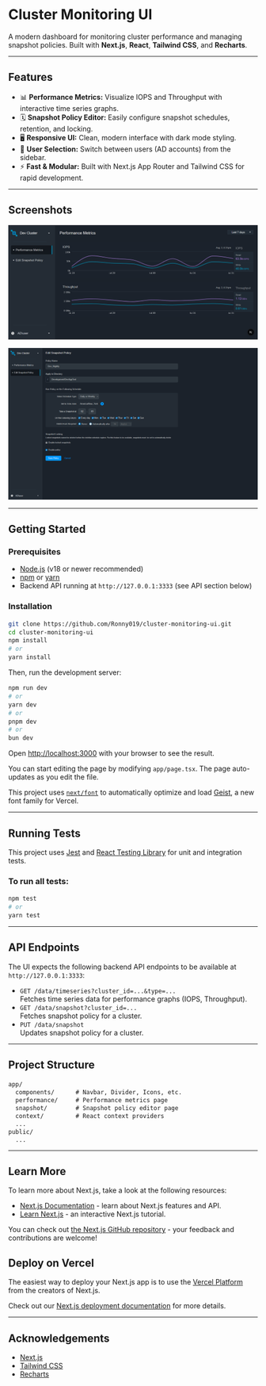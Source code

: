 # Cluster Monitoring UI

A modern dashboard for monitoring cluster performance and managing snapshot policies. Built with **Next.js**, **React**, **Tailwind CSS**, and **Recharts**.

---

## Features

- 📊 **Performance Metrics:** Visualize IOPS and Throughput with interactive time series graphs.
- 🗓️ **Snapshot Policy Editor:** Easily configure snapshot schedules, retention, and locking.
- 🖥️ **Responsive UI:** Clean, modern interface with dark mode styling.
- 👤 **User Selection:** Switch between users (AD accounts) from the sidebar.
- ⚡ **Fast & Modular:** Built with Next.js App Router and Tailwind CSS for rapid development.

---

## Screenshots

![Dashboard Screenshot](public/screenshot-dashboard.png)


![Snapshot Policy Editor](public/screenshot-snapshot.png)

---

## Getting Started

### Prerequisites

- [Node.js](https://nodejs.org/) (v18 or newer recommended)
- [npm](https://www.npmjs.com/) or [yarn](https://yarnpkg.com/)
- Backend API running at `http://127.0.0.1:3333` (see API section below)

### Installation

```bash
git clone https://github.com/Ronny019/cluster-monitoring-ui.git
cd cluster-monitoring-ui
npm install
# or
yarn install
```

Then, run the development server:

```bash
npm run dev
# or
yarn dev
# or
pnpm dev
# or
bun dev
```

Open [http://localhost:3000](http://localhost:3000) with your browser to see the result.

You can start editing the page by modifying `app/page.tsx`. The page auto-updates as you edit the file.

This project uses [`next/font`](https://nextjs.org/docs/app/building-your-application/optimizing/fonts) to automatically optimize and load [Geist](https://vercel.com/font), a new font family for Vercel.

---

## Running Tests

This project uses [Jest](https://jestjs.io/) and [React Testing Library](https://testing-library.com/docs/react-testing-library/intro/) for unit and integration tests.

### To run all tests:

```bash
npm test
# or
yarn test
```

---

## API Endpoints

The UI expects the following backend API endpoints to be available at `http://127.0.0.1:3333`:

- `GET /data/timeseries?cluster_id=...&type=...`  
  Fetches time series data for performance graphs (IOPS, Throughput).
- `GET /data/snapshot?cluster_id=...`  
  Fetches snapshot policy for a cluster.
- `PUT /data/snapshot`  
  Updates snapshot policy for a cluster.

---

## Project Structure

```
app/
  components/      # Navbar, Divider, Icons, etc.
  performance/     # Performance metrics page
  snapshot/        # Snapshot policy editor page
  context/         # React context providers
  ...
public/
  ...
```

---

## Learn More

To learn more about Next.js, take a look at the following resources:

- [Next.js Documentation](https://nextjs.org/docs) - learn about Next.js features and API.
- [Learn Next.js](https://nextjs.org/learn) - an interactive Next.js tutorial.

You can check out [the Next.js GitHub repository](https://github.com/vercel/next.js) - your feedback and contributions are welcome!

## Deploy on Vercel

The easiest way to deploy your Next.js app is to use the [Vercel Platform](https://vercel.com/new?utm_medium=default-template&filter=next.js&utm_source=create-next-app&utm_campaign=create-next-app-readme) from the creators of Next.js.

Check out our [Next.js deployment documentation](https://nextjs.org/docs/app/building-your-application/deploying) for more details.

---

## Acknowledgements

- [Next.js](https://nextjs.org/)
- [Tailwind CSS](https://tailwindcss.com/)
- [Recharts](https://recharts.org/)
